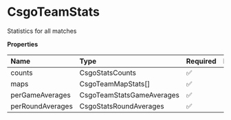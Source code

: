 # CsgoTeamStats

Statistics for all matches

**Properties**

| Name             | Type                      | Required | Description |
| :--------------- | :------------------------ | :------- | :---------- |
| counts           | CsgoStatsCounts           | ✅       |             |
| maps             | CsgoTeamMapStats[]        | ✅       |             |
| perGameAverages  | CsgoTeamStatsGameAverages | ✅       |             |
| perRoundAverages | CsgoStatsRoundAverages    | ✅       |             |

<!-- This file was generated by liblab | https://liblab.com/ -->
